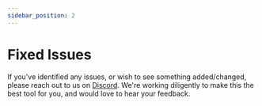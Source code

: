 ```yaml
---
sidebar_position: 2
---
```


# Fixed Issues

If you've identified any issues, or wish to see something added/changed, please reach out to us on [Discord](https://discord.gg/KDBA93ZMGz). We're working diligently to make this the best tool for you, and would love to hear your feedback.